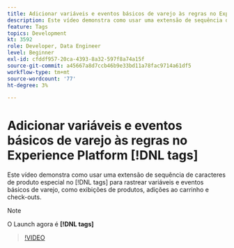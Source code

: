 ```yaml
---
title: Adicionar variáveis e eventos básicos de varejo às regras no Experience Platform [!DNL tags]
description: Este vídeo demonstra como usar uma extensão de sequência de caracteres de produto especial no [!DNL tags]  para rastrear variáveis e eventos básicos de varejo, como exibições de produtos, adições ao carrinho e check-outs.
feature: Tags
topics: Development
kt: 3592
role: Developer, Data Engineer
level: Beginner
exl-id: cfddf957-20ca-4393-8a32-597f8a74a15f
source-git-commit: a45667a8d7ccb46b9e33bd11a78fac9714a61df5
workflow-type: tm+mt
source-wordcount: '77'
ht-degree: 3%

---
```


# Adicionar variáveis e eventos básicos de varejo às regras no Experience Platform [!DNL tags]

Este vídeo demonstra como usar uma extensão de sequência de caracteres de produto especial no [!DNL tags] para rastrear variáveis e eventos básicos de varejo, como exibições de produtos, adições ao carrinho e check-outs.

>[!NOTE]
>
> O Launch agora é **[!DNL tags]**

>[!VIDEO](https://video.tv.adobe.com/v/28763/?quality=12&learn=on)
